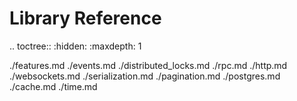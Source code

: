 # Library Reference

.. toctree::
  :hidden:
  :maxdepth: 1
  
  ./features.md
  ./events.md
  ./distributed_locks.md
  ./rpc.md
  ./http.md
  ./websockets.md
  ./serialization.md
  ./pagination.md
  ./postgres.md
  ./cache.md
  ./time.md
  